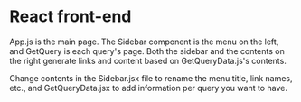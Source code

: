 # React front-end
App.js is the main page. The Sidebar component is the menu on the left, and GetQuery is each query's page. Both the sidebar and the contents on the right generate links and content based on GetQueryData.js's contents.

Change contents in the Sidebar.jsx file to rename the menu title, link names, etc., and GetQueryData.jsx to add information per query you want to have.